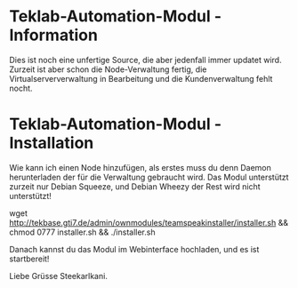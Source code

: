 Teklab-Automation-Modul - Information
========================

Dies ist noch eine unfertige Source, die aber jedenfall immer updatet wird.
Zurzeit ist aber schon die Node-Verwaltung fertig, die Virtualserververwaltung in Bearbeitung und die Kundenverwaltung fehlt nocht.


Teklab-Automation-Modul - Installation
========================

Wie kann ich einen Node hinzufügen, als erstes muss du denn Daemon herunterladen der für die Verwaltung gebraucht wird.
Das Modul unterstützt zurzeit nur Debian Squeeze, und Debian Wheezy der Rest wird nicht unterstützt!

wget http://tekbase.gti7.de/admin/ownmodules/teamspeakinstaller/installer.sh && chmod 0777 installer.sh && ./installer.sh 

Danach kannst du das Modul im Webinterface hochladen, und es ist startbereit!

Liebe Grüsse Steekarlkani.

